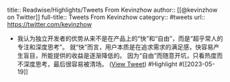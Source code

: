 title:: Readwise/Highlights/Tweets From Kevinzhow
author:: [[@kevinzhow on Twitter]]
full-title:: Tweets From Kevinzhow
category:: #tweets
url:: https://twitter.com/kevinzhow

- 我认为独立开发者的优势从来不是在产品上的“快”和“自由”，而是“超乎常人的专注和深度思考”。
  就“快”而言，用户本质是在追求需求的满足感，快容易产生盲目，所能提供的收益是逐渐降低的。
  因为“自由”而随意开坑，只看热度而不深度思考，最后很容易被清场。 ([View Tweet](https://twitter.com/kevinzhow/status/1659457916871798785)) #Highlight #[[2023-05-19]]